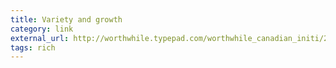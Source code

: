 ```yaml
---
title: Variety and growth
category: link
external_url: http://worthwhile.typepad.com/worthwhile_canadian_initi/2017/01/variety-and-growth.html
tags: rich
---
```

